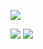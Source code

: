 ![](https://github-readme-stats.vercel.app/api?username=vertyco&show_icons=true&count_private=true&theme=react)

<img src="https://github-readme-stats.vercel.app/api/top-langs/?username=vertyco&theme=algolia">
<img src="https://discord.c99.nl/widget/theme-3/350053505815281665.png">

